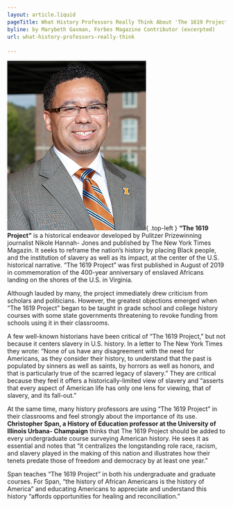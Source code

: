 ```yaml
---
layout: article.liquid
pageTitle: What History Professors Really Think About 'The 1619 Project'
byline: by Marybeth Gasman, Forbes Magazine Contributor (excerpted)
url: what-history-professors-really-think

---
```

![Christopher Span](/img/christopher-span.png){ .top-left } **“The 1619 Project”** is a historical endeavor developed by Pulitzer Prizewinning journalist Nikole Hannah- Jones and published by The New York Times Magazin. It seeks to reframe the nation’s history by placing Black people, and the institution of slavery as well as its impact, at the center of the U.S. historical narrative. “The 1619 Project” was first published in August of 2019 in commemoration of the 400-year anniversary of enslaved Africans landing on the shores of the U.S. in Virginia.

Although lauded by many, the project immediately drew criticism from scholars and politicians. However, the greatest objections emerged when “The 1619 Project” began to be taught in grade school and college history courses with some state governments threatening to revoke funding from schools using it in their classrooms.

A few well-known historians have been critical of “The 1619 Project,” but not because it centers slavery in U.S. history. In a letter to The New York Times they wrote: “None of us have any disagreement with the need for Americans, as they consider their history, to understand that the past is populated by sinners as well as saints, by horrors as well as honors, and that is particularly true of the scarred legacy of slavery.” They are critical because they feel it offers a historically-limited view of slavery and “asserts that every aspect of American life has only one lens for viewing, that of slavery, and its fall-out.”

At the same time, many history professors are using “The 1619 Project” in their classrooms and feel strongly about the importance of its use. **Christopher Span, a History of Education professor at the University of Illinois Urbana- Champaign** thinks that The 1619 Project should be added to every undergraduate course surveying American history. He sees it as essential and notes that “it centralizes the longstanding role race, racism, and slavery played in the making of this nation and illustrates how their tenets predate those of freedom and democracy by at least one year.”

Span teaches “The 1619 Project” in both his undergraduate and graduate courses. For Span, “the history of African Americans is the history of America” and educating Americans to appreciate and understand this history “affords opportunities for healing and reconciliation.”
